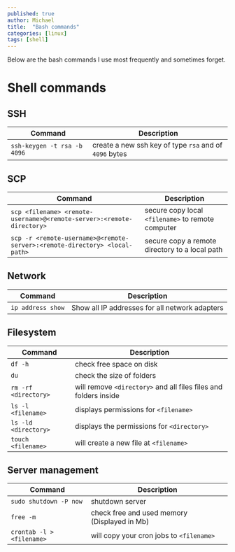 ```yaml
---
published: true
author: Michael
title:  "Bash commands"
categories: [linux]
tags: [shell]
---
```


Below are the bash commands I use most frequently and sometimes forget.

# Shell commands

## SSH

| Command | Description |
| ------- | ----------- |
| `ssh-keygen -t rsa -b 4096` | create a new ssh key of type `rsa` and of `4096` bytes |

## SCP

| Command | Description |
| ------- | ----------- |
| `scp <filename> <remote-username>@<remote-server>:<remote-directory>` | secure copy local `<filename>` to remote computer |
| `scp -r <remote-username>@<remote-server>:<remote-directory> <local-path>` | secure copy a remote directory to a local path |

## Network

| Command | Description |
| ------- | ----------- |
| `ip address show` | Show all IP addresses for all network adapters |

## Filesystem

| Command | Description |
| ------- | ----------- |
| `df -h` | check free space on disk |
| `du` | check the size of folders |
| `rm -rf <directory>` | will remove `<directory>` and all files files and folders inside |
| `ls -l <filename>` | displays permissions for `<filename>` |
| `ls -ld <directory>` | displays the permissions for `<directory>` |
| `touch <filename>` | will create a new file at `<filename>` |

## Server management

| Command | Description |
| ------- | ----------- |
| `sudo shutdown -P now` | shutdown server |
| `free -m` | check free and used memory (Displayed in Mb) |
| `crontab -l > <filename>` | will copy your cron jobs to `<filename>` |
